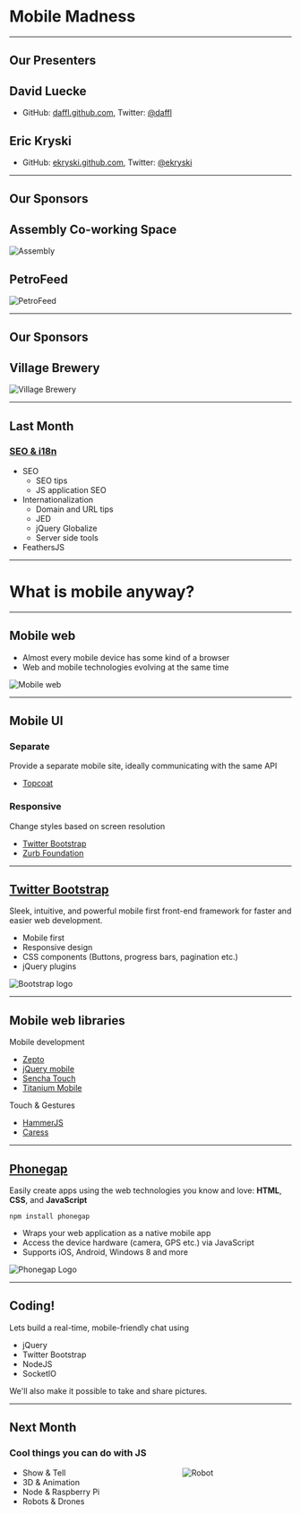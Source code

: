 # Mobile Madness

---

## Our Presenters

## David Luecke

* GitHub: [daffl.github.com](http://daffl.github.com), Twitter: [@daffl](http://twitter.com/daffl)

## Eric Kryski

* GitHub: [ekryski.github.com](http://ekryski.github.com), Twitter: [@ekryski](http://twitter.com/ekryski)

---

## Our Sponsors

## Assembly Co-working Space

![Assembly](images/sponsors/assembly_logo.png)

## PetroFeed

![PetroFeed](images/sponsors/pf-logo.png)

---

## Our Sponsors

## Village Brewery

![Village Brewery](images/sponsors/village_brewery_logo_inverted.png)

---

## Last Month

### [SEO & i18n](http://yycjs.com/seo-i18n)

* SEO
    * SEO tips
    * JS application SEO
* Internationalization
    * Domain and URL tips
    * JED
    * jQuery Globalize
    * Server side tools
* FeathersJS

---

# What is mobile anyway?

---

## Mobile web

- Almost every mobile device has some kind of a browser
- Web and mobile technologies evolving at the same time

![Mobile web](images/mobile_web.png)

---

## Mobile UI

### Separate

Provide a separate mobile site, ideally communicating with the same API

- [Topcoat](http://topcoat.io/)

### Responsive

Change styles based on screen resolution

- [Twitter Bootstrap](http://getbootstrap.com/)
- [Zurb Foundation](http://foundation.zurb.com/)

---

## [Twitter Bootstrap](http://getbootstrap.com/)

Sleek, intuitive, and powerful mobile first front-end framework for faster and easier web development.

- Mobile first
- Responsive design
- CSS components (Buttons, progress bars, pagination etc.)
- jQuery plugins

![Bootstrap logo](images/bootstrap-logo.png)

---

## Mobile web libraries

Mobile development

- [Zepto](http://zeptojs.com/)
- [jQuery mobile](http://jquerymobile.com/)
- [Sencha Touch](http://www.sencha.com/products/touch)
- [Titanium Mobile](http://www.appcelerator.com/products/titanium-mobile-application-development/)

Touch & Gestures

- [HammerJS](http://eightmedia.github.io/hammer.js/)
- [Caress](http://caressjs.com/)

---

## [Phonegap]()

Easily create apps using the web technologies you know and love: __HTML__, __CSS__, and __JavaScript__

    npm install phonegap


- Wraps your web application as a native mobile app
- Access the device hardware (camera, GPS etc.) via JavaScript
- Supports iOS, Android, Windows 8 and more

![Phonegap Logo](images/phonegap-logo.png)

---

## Coding!

Lets build a real-time, mobile-friendly chat using

- jQuery
- Twitter Bootstrap
- NodeJS
- SocketIO

We'll also make it possible to take and share pictures.

---

## Next Month

### Cool things you can do with JS

<img alt="Robot" src="images/robot.png" style="float: right; margin-right: 10em;" />

* Show & Tell
* 3D & Animation
* Node & Raspberry Pi
* Robots & Drones

